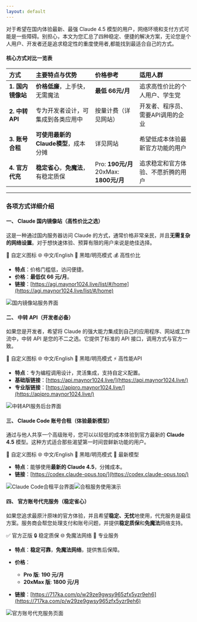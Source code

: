 ```yaml
---
layout: default
---
```


<div class="intro-section">
    <p class="intro-text">对于希望在国内体验最新、最强 Claude 4.5 模型的用户，网络环境和支付方式可能是一些障碍。别担心，本文为您汇总了四种稳定、便捷的解决方案，无论您是个人用户、开发者还是追求稳定性的重度使用者,都能找到最适合自己的方式。</p>
</div>

#### **核心方式对比一览表**

| 方式           | 主要特点与优势                 | 价格参考                                   | 适用人群               |
| :----------- | :---------------------- | :------------------------------------- | :----------------- |
| **1. 国内镜像站** | **价格低廉**，上手快，无需魔法       | **最低 66元/月**                           | 追求高性价比的个人用户、学生党    |
| **2. 中转API** | 专为开发者设计，可集成到各类应用中       | 按量计费（详见网站）                             | 开发者、程序员、需要API调用的企业 |
| **3. 账号合租**  | **可使用最新的Claude模型**，成本分摊 | 详见网站                                   | 希望低成本体验最新官方功能的用户   |
| **4. 官方代充**  | **稳定省心**，**免魔法**，有稳定质保  | Pro: **190元/月**<br>20xMax: **1800元/月** | 追求稳定和官方体验、不愿折腾的用户  |

---

### **各项方式详细介绍**

#### **一、 Claude 国内镜像站（高性价比之选）**

这是一种通过国内服务器访问 Claude 的方式，通常价格非常亲民，并且**无需复杂的网络设置**。对于想快速体验、预算有限的用户来说是绝佳选择。

<div class="feature-highlights">
    <span class="feature-tag">🎨 自定义图标</span>
    <span class="feature-tag">🌐 中文/English</span>
    <span class="feature-tag">🌙 黑暗/明亮模式</span>
    <span class="feature-tag">💰 高性价比</span>
</div>

* **特点**：价格门槛低，访问便捷。
* **价格**：**最低仅 66 元/月**。
* **链接**：[https://agi.maynor1024.live/list/#/home](https://agi.maynor1024.live/list/#/home)

![国内镜像站服务界面](https://restname.oss-cn-hangzhou.aliyuncs.com/image-20250930023127762.png)

#### **二、 中转 API（开发者必备）**

如果您是开发者，希望将 Claude 的强大能力集成到自己的应用程序、网站或工作流中，中转 API 是您的不二之选。它提供了标准的 API 接口，调用方式与官方一致。

<div class="feature-highlights">
    <span class="feature-tag">🎨 自定义图标</span>
    <span class="feature-tag">🌐 中文/English</span>
    <span class="feature-tag">🌙 黑暗/明亮模式</span>
    <span class="feature-tag">⚡ 高性能API</span>
</div>

* **特点**：专为编程调用设计，灵活集成，支持自定义配置。
* **基础版链接**：[https://api.maynor1024.live/](https://api.maynor1024.live/)
* **专业版链接**：[https://apipro.maynor1024.live/](https://apipro.maynor1024.live/)

![中转API服务后台界面](https://restname.oss-cn-hangzhou.aliyuncs.com/image-20250930025241522.png)

#### **三、 Claude Code 账号合租（体验最新模型）**

通过与他人共享一个高级账号，您可以以较低的成本体验到官方最新的 **Claude 4.5** 模型。这种方式适合那些渴望第一时间尝鲜新功能的用户。

<div class="feature-highlights">
    <span class="feature-tag">🎨 自定义图标</span>
    <span class="feature-tag">🌐 中文/English</span>
    <span class="feature-tag">🌙 黑暗/明亮模式</span>
    <span class="feature-tag">🚀 最新模型</span>
</div>

* **特点**：能够使用**最新的 Claude 4.5**，分摊成本。
* **链接**：[https://codex.claude-opus.top/](https://codex.claude-opus.top/)

![Claude Code合租平台界面](https://restname.oss-cn-hangzhou.aliyuncs.com/image-20250930023315753.png)![合租服务使用演示](https://restname.oss-cn-hangzhou.aliyuncs.com/image-20250930023734205.png)

#### **四、 官方账号代充服务（稳定省心）**

如果您追求最原汁原味的官方体验，并且希望**稳定、无忧**地使用，代充服务是最佳方案。服务商会帮您处理支付和账号问题，并提供**稳定质保**和**免魔法**网络支持。

<div class="feature-highlights">
    <span class="feature-tag">✅ 官方正版</span>
    <span class="feature-tag">🔒 稳定质保</span>
    <span class="feature-tag">🌐 免魔法网络</span>
    <span class="feature-tag">💎 专业服务</span>
</div>

* **特点**：**稳定可靠**，**免魔法网络**，提供售后保障。
* **价格**：

  * **Pro 版**: **190 元/月**
  * **20xMax 版**: **1800 元/月**
* **链接**：[https://717ka.com/p/w29ze9gwsy965zfx5yzr9eh6](https://717ka.com/p/w29ze9gwsy965zfx5yzr9eh6)

![官方账号代充服务页面](https://restname.oss-cn-hangzhou.aliyuncs.com/image-20250930023544065.png)